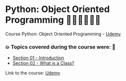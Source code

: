 # Python: Object Oriented Programming 👩🏻‍💻🤯🐍🤖
Course Python: Object Oriented Programming - [Udemy](https://www.udemy.com/course/python-object-oriented-programming/)
### 💥 Topics covered during the course were: 🚀
- [Section 01 - Introduction](https://github.com/romulovieira777/Python_Object_Oriented_Programming/tree/main/Section_01_Introduction)
- [Section 02 - What is a Class?]()


Link to the course: [Udemy](https://www.udemy.com/course/python-object-oriented-programming/)